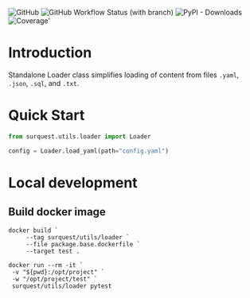 ![GitHub](https://img.shields.io/github/license/surquest/python-utils-loader?style=flat-square)
![GitHub Workflow Status (with branch)](https://img.shields.io/github/actions/workflow/status/surquest/python-utils-loader/package-python.yml?branch=main&style=flat-square)
![PyPI - Downloads](https://img.shields.io/pypi/dm/surquest-utils-loader?style=flat-square)
![Coverage](https://coverage-badge.samuelcolvin.workers.dev/surquest/python-utils-loader.svg?branch=main)'


# Introduction

Standalone Loader class simplifies loading of content from files `.yaml`, `.json`, `.sql`, and `.txt`.


# Quick Start

```python
from surquest.utils.loader import Loader

config = Loader.load_yaml(path="config.yaml")
```

# Local development

## Build docker image

```
docker build `
     --tag surquest/utils/loader `
     --file package.base.dockerfile `
     --target test .
     
docker run --rm -it `
 -v "${pwd}:/opt/project" `
 -w "/opt/project/test" `
 surquest/utils/loader pytest
```

```
